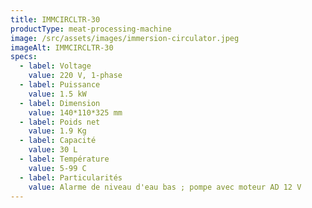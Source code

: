 ```yaml
---
title: IMMCIRCLTR-30
productType: meat-processing-machine
image: /src/assets/images/immersion-circulator.jpeg
imageAlt: IMMCIRCLTR-30
specs:
  - label: Voltage
    value: 220 V, 1-phase
  - label: Puissance
    value: 1.5 kW
  - label: Dimension
    value: 140*110*325 mm
  - label: Poids net
    value: 1.9 Kg
  - label: Capacité
    value: 30 L
  - label: Température
    value: 5-99 C
  - label: Particularités
    value: Alarme de niveau d'eau bas ; pompe avec moteur AD 12 V
---
```

